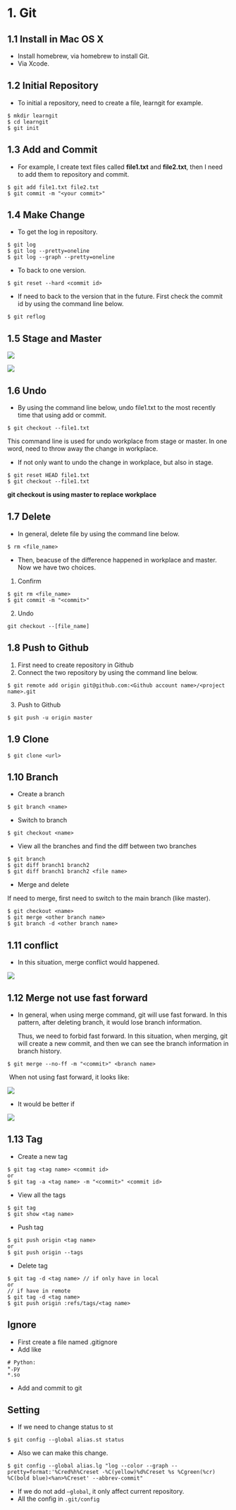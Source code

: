 # 1. Git

## 1.1 Install in Mac OS X

- Install homebrew, via homebrew to install Git.
- Via Xcode.

## 1.2 Initial Repository 

- To initial a repository, need to create a file, learngit for example.

```
$ mkdir learngit
$ cd learngit
$ git init
```

## 1.3 Add and Commit

- For example, I create text files called **file1.txt** and **file2.txt**, then I need to add them to repository and commit.

```
$ git add file1.txt file2.txt
$ git commit -m "<your commit>"
```

## 1.4 Make Change

- To get the log in repository.

```
$ git log
$ git log --pretty=oneline
$ git log --graph --pretty=oneline

```

- To back to one version. 

```
$ git reset --hard <commit id>
```

- If need to back to the version that in the future. First check the commit id by using the command line below.

```
$ git reflog
```

## 1.5 Stage and Master

![](/Users/zhangjiahong/Desktop/git_1.jpeg)

![](/Users/zhangjiahong/Desktop/git_2.jpeg)

## 1.6 Undo

- By using the command line below, undo file1.txt to the most recently time that using add or commit.

```
$ git checkout --file1.txt
```

This command line is used for undo workplace from stage or master. In one word, need to throw away the change in workplace.

- If not only want to undo the change in workplace, but also in stage.

```
$ git reset HEAD file1.txt
$ git checkout --file1.txt
```

**git checkout is using master to replace workplace**

## 1.7 Delete

- In general, delete file by using the command line below.

```
$ rm <file_name>
```

- Then, beacuse of the difference happened in workplace and master. Now we have two choices.

1. Confirm

```
$ git rm <file_name>
$ git commit -m "<commit>"
```

2. Undo

```
git checkout --[file_name]
```

## 1.8 Push to Github

1. First need to create repository in Github
2. Connect the two repository by using the command line below.

```
$ git remote add origin git@github.com:<Github account name>/<project name>.git
```

3. Push to Github

```
$ git push -u origin master
```

## 1.9 Clone 

```
$ git clone <url>
```

## 1.10 Branch

- Create a branch

```
$ git branch <name>
```

- Switch to branch

```
$ git checkout <name>
```

- View all the branches and find the diff between two branches

```
$ git branch
$ git diff branch1 branch2
$ git diff branch1 branch2 <file name>
```

- Merge and delete

If need to merge, first need to switch to the main branch (like master).

```
$ git checkout <name>
$ git merge <other branch name>
$ git branch -d <other branch name>
```

## 1.11 conflict

- In this situation, merge conflict would happened.

![](/Users/zhangjiahong/Desktop/git_3.png)

## 1.12 Merge not use fast forward

- In general, when using merge command, git will use fast forward. In this pattern, after deleting branch, it would lose branch information.

  Thus, we need to forbid fast forward. In this situation, when merging, git will create a new commit, and then we can see the branch information in branch history.

```
$ git merge --no-ff -m "<commit>" <branch name>
```

​	When not using fast forward, it looks like:

![](/Users/zhangjiahong/Desktop/git_4.png)

- It would be better if

![](/Users/zhangjiahong/Desktop/git_5.png)

## 1.13 Tag

- Create a new tag

```
$ git tag <tag name> <commit id>
or
$ git tag -a <tag name> -m "<commit>" <commit id>
```

- View all the tags

```
$ git tag
$ git show <tag name>
```

- Push tag

```
$ git push origin <tag name>
or
$ git push origin --tags
```

- Delete tag

```
$ git tag -d <tag name> // if only have in local
or
// if have in remote
$ git tag -d <tag name>
$ git push origin :refs/tags/<tag name> 
```

## Ignore

- First create a file named .gitignore
- Add like

```
# Python:
*.py
*.so
```

- Add and commit to git

## Setting

- If we need to change status to st

```
$ git config --global alias.st status
```

- Also we can make this change.

```
$ git config --global alias.lg "log --color --graph --pretty=format:'%Cred%h%Creset -%C(yellow)%d%Creset %s %Cgreen(%cr) %C(bold blue)<%an>%Creset' --abbrev-commit"
```

- If we do not add ```—global```, it only affect current repository.
- All the config in ```.git/config```

